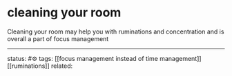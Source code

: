# cleaning your room
Cleaning your room may help you with ruminations and concentration and is overall a part of focus management

---
status: #⚙️ 
tags: [[focus management instead of time management]]
[[ruminations]]
related: 
